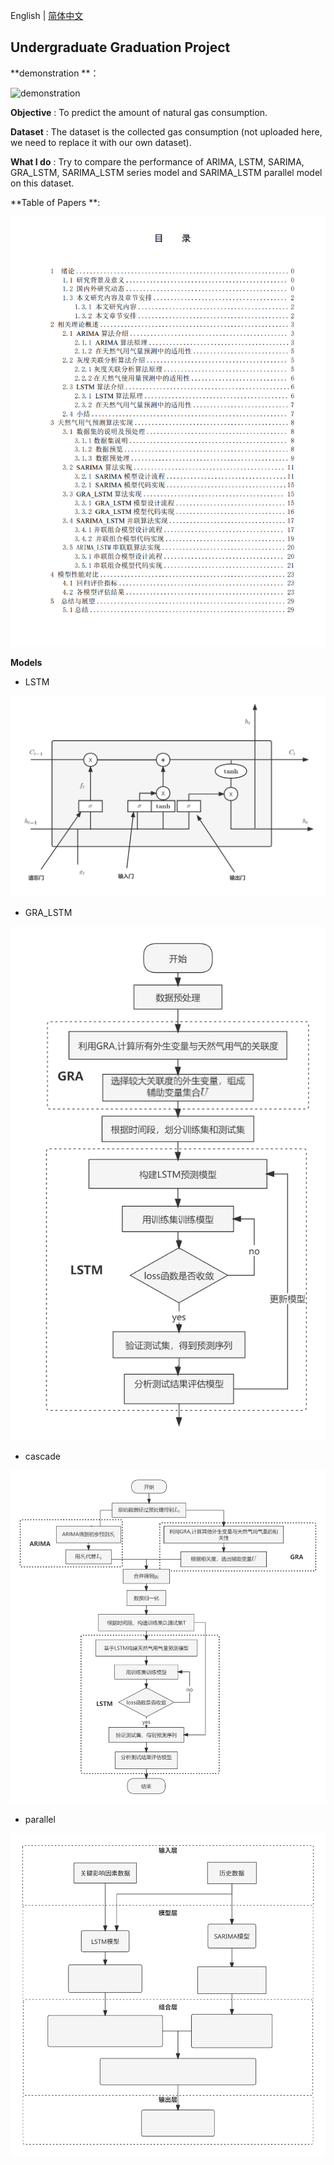 English | [简体中文](README.md)

## Undergraduate Graduation Project

**demonstration **：

![demonstration](pic/demonstration.gif)

**Objective** : To predict the amount of natural gas consumption.

**Dataset** : The dataset is the collected gas consumption (not uploaded here, we need to replace it with our own dataset).

**What I do** : Try to compare the performance of ARIMA, LSTM, SARIMA, GRA_LSTM, SARIMA_LSTM series model and SARIMA_LSTM parallel model on this dataset.

**Table of Papers **:

![image-20230324131035782](pic/catalogue.png)

**Models**

- LSTM

![LSTM结构图](pic/models/LSTM结构图.png)

- GRA_LSTM

![GRA_LSTM设计](pic/models/GRA_LSTM设计.png)

- cascade

![串联设计](pic/models/串联设计.png)

- parallel

![并联设计](pic/models/并联设计.svg)